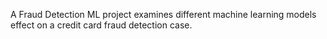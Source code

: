 A Fraud Detection ML project examines different machine learning models effect on a credit card fraud detection case. 
